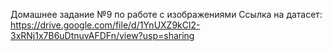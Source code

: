 Домашнее задание №9 по работе с изображениями
Ссылка на датасет: https://drive.google.com/file/d/1YnUXZ9kCl2-3xRNj1x7B6uDtnuvAFDFn/view?usp=sharing
